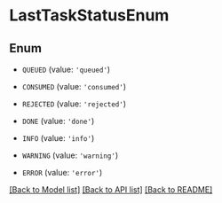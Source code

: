 # LastTaskStatusEnum


## Enum

* `QUEUED` (value: `'queued'`)

* `CONSUMED` (value: `'consumed'`)

* `REJECTED` (value: `'rejected'`)

* `DONE` (value: `'done'`)

* `INFO` (value: `'info'`)

* `WARNING` (value: `'warning'`)

* `ERROR` (value: `'error'`)

[[Back to Model list]](../README.md#documentation-for-models) [[Back to API list]](../README.md#documentation-for-api-endpoints) [[Back to README]](../README.md)


